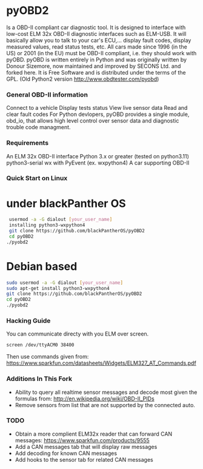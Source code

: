 pyOBD2
=====
Is a OBD-II compliant car diagnostic tool.
It is designed to interface with low-cost ELM 32x OBD-II diagnostic interfaces such as ELM-USB. It will basically allow you to talk to your car's ECU,... display fault codes, display measured values, read status tests, etc. All cars made since 1996 (in the US) or 2001 (in the EU) must be OBD-II compliant, i.e. they should work with pyOBD.
pyOBD is written entirely in Python and was originally written by Donour Sizemore, now maintained and improved by SECONS Ltd. and forked here.  It is Free Software and is distributed under the terms of the GPL.
(Old Python2 version http://www.obdtester.com/pyobd)

### General OBD-II information
Connect to a vehicle	Display tests status	View live sensor data	Read and clear fault codes
For Python devlopers, pyOBD provides a single module, obd_io, that allows high level control over sensor data and diagnostic trouble code managment.

### Requirements
An ELM 32x OBD-II interface
Python 3.x or greater (tested on python3.11)
python3-serial
wx with PyEvent (ex. wxpython4)
A car supporting OBD-II

### Quick Start on Linux
# under blackPanther OS

```bash
 usermod -a -G dialout [your_user_name]
 installing python3-wxpython4
 git clone https://github.com/blackPantherOS/pyOBD2
 cd pyOBD2
./pyobd2
```

# Debian based

```bash
sudo usermod -a -G dialout [your_user_name]
sudo apt-get install python3-wxpython4
git clone https://github.com/blackPantherOS/pyOBD2
cd pyOBD2
./pyobd2
```

### Hacking Guide
You can communicate directy with you ELM over screen.
```bash
screen /dev/ttyACM0 38400
```
Then use commands given from:
https://www.sparkfun.com/datasheets/Widgets/ELM327_AT_Commands.pdf

### Additions In This Fork
* Ability to query all realtime sensor messages and decode most given the formulas from: http://en.wikipedia.org/wiki/OBD-II_PIDs
* Remove sensors from list that are not supported by the connected auto.

### TODO
* Obtain a more complient ELM32x reader that can forward CAN messages: https://www.sparkfun.com/products/9555
* Add a CAN messages tab that will display raw messages
* Add decoding for known CAN messages
* Add hooks to the sensor tab for related CAN messages

